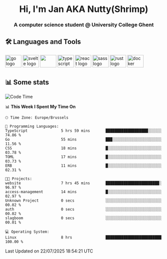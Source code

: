 <h1 align="center">Hi, I'm Jan AKA Nutty(Shrimp)</h1>
<h3 align="center">A computer science student @ University College Ghent</h3>

<h2 align="left">🛠️ Languages and Tools</h2>

###

<div align="left">
  <img src="https://cdn.jsdelivr.net/gh/devicons/devicon/icons/go/go-original.svg" height="40" width="52" alt="go logo"  />
  <img src="https://cdn.jsdelivr.net/gh/devicons/devicon@latest/icons/svelte/svelte-original.svg"  height="40" width="52" alt="svelte logo" />
  <img src="https://cdn.jsdelivr.net/gh/devicons/devicon@latest/icons/tailwindcss/tailwindcss-original.svg" height="40" width="52" />
  <img src="https://cdn.jsdelivr.net/gh/devicons/devicon/icons/typescript/typescript-original.svg" height="40" width="52" alt="typescript logo"  />
  <img src="https://cdn.jsdelivr.net/gh/devicons/devicon/icons/react/react-original.svg" height="40" width="52" alt="react logo"  />
  <img src="https://cdn.jsdelivr.net/gh/devicons/devicon/icons/sass/sass-original.svg" height="40" width="52" alt="sass logo"  />
  <img src="https://cdn.jsdelivr.net/gh/devicons/devicon@latest/icons/rust/rust-original.svg" height="40" width="52" alt="rust logo" />
  <img src="https://cdn.jsdelivr.net/gh/devicons/devicon/icons/docker/docker-original.svg" height="40" width="52" alt="docker logo"  />
</div>

<h2>📊 Some stats</h2>

<!--START_SECTION:waka-->
![Code Time](http://img.shields.io/badge/Code%20Time-6%2C199%20hrs%207%20mins-blue)

📊 **This Week I Spent My Time On** 

```text
🕑︎ Time Zone: Europe/Brussels

💬 Programming Languages: 
TypeScript               5 hrs 59 mins       ███████████████████░░░░░░   74.86 % 
Go                       55 mins             ███░░░░░░░░░░░░░░░░░░░░░░   11.56 % 
CSS                      18 mins             █░░░░░░░░░░░░░░░░░░░░░░░░   03.78 % 
TOML                     17 mins             █░░░░░░░░░░░░░░░░░░░░░░░░   03.73 % 
ERB                      11 mins             █░░░░░░░░░░░░░░░░░░░░░░░░   02.31 % 

🐱‍💻 Projects: 
website                  7 hrs 45 mins       ████████████████████████░   96.97 % 
access-management        14 mins             █░░░░░░░░░░░░░░░░░░░░░░░░   02.97 % 
Unknown Project          0 secs              ░░░░░░░░░░░░░░░░░░░░░░░░░   00.02 % 
auth                     0 secs              ░░░░░░░░░░░░░░░░░░░░░░░░░   00.02 % 
slagboom                 0 secs              ░░░░░░░░░░░░░░░░░░░░░░░░░   00.01 % 

💻 Operating System: 
Linux                    8 hrs               █████████████████████████   100.00 % 
```


 Last Updated on 22/07/2025 18:54:21 UTC
<!--END_SECTION:waka-->
